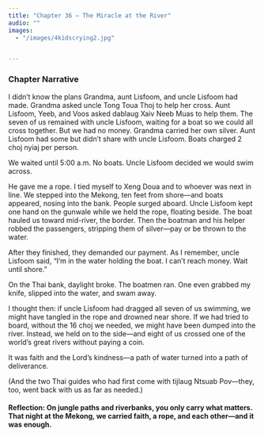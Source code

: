 ```yaml
---
title: "Chapter 36 — The Miracle at the River"
audio: ""
images:
  - "/images/4kidscrying2.jpg"


---
```


### Chapter Narrative

I didn’t know the plans Grandma, aunt Lisfoom, and uncle Lisfoom had made. Grandma asked uncle Tong Toua Thoj to help her cross. Aunt Lisfoom, Yeeb, and Voos asked dablaug Xaiv Neeb Muas to help them. The seven of us remained with uncle Lisfoom, waiting for a boat so we could all cross together. But we had no money. Grandma carried her own silver. Aunt Lisfoom had some but didn’t share with uncle Lisfoom. Boats charged 2 choj nyiaj per person.

We waited until 5:00 a.m. No boats. Uncle Lisfoom decided we would swim across.

He gave me a rope. I tied myself to Xeng Doua and to whoever was next in line. We stepped into the Mekong, ten feet from shore—and boats appeared, nosing into the bank. People surged aboard. Uncle Lisfoom kept one hand on the gunwale while we held the rope, floating beside. The boat hauled us toward mid-river, the border. Then the boatman and his helper robbed the passengers, stripping them of silver—pay or be thrown to the water.

After they finished, they demanded our payment. As I remember, uncle Lisfoom said, “I’m in the water holding the boat. I can’t reach money. Wait until shore.”

On the Thai bank, daylight broke. The boatmen ran. One even grabbed my knife, slipped into the water, and swam away.

I thought then: if uncle Lisfoom had dragged all seven of us swimming, we might have tangled in the rope and drowned near shore. If we had tried to board, without the 16 choj we needed, we might have been dumped into the river. Instead, we held on to the side—and eight of us crossed one of the world’s great rivers without paying a coin.

It was faith and the Lord’s kindness—a path of water turned into a path of deliverance.

(And the two Thai guides who had first come with tijlaug Ntsuab Pov—they, too, went back with us as far as needed.)

#### Reflection: On jungle paths and riverbanks, you only carry what matters. That night at the Mekong, we carried faith, a rope, and each other—and it was enough.